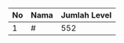 | No | Nama            | Jumlah Level |
|----|-----------------|--------------|
| 1  | #    |    552        |
